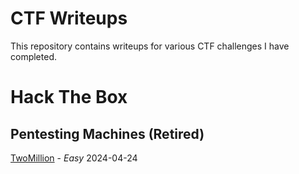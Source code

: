 # CTF Writeups

This repository contains writeups for various CTF challenges I have completed.


# Hack The Box

## Pentesting Machines (Retired)

[TwoMillion](writeups/hackthebox/pentesting/twomillion/README.md) -  *Easy* 2024-04-24

